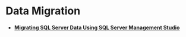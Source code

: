 # Data Migration<a name="rds_sqlserver_05_0001_02"></a>

-   **[Migrating SQL Server Data Using SQL Server Management Studio](migrating-sql-server-data-using-sql-server-management-studio.md)**  


